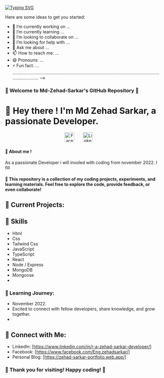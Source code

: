 <!--### Hi there 👋 -->

<!--
**Md-Zehad-Sarkar/Md-Zehad-Sarkar** is a ✨ _special_ ✨ repository because its `README.md` (this file) appears on your GitHub profile.
<!-- typo name dynamically -->
<a href="https://git.io/typing-svg"><img src="https://readme-typing-svg.demolab.com?font=Fira+Code&pause=1000&random=false&width=435&lines=HI++Everyone!+I'am+Zehad+Sarkar;A+Web+Developer" alt="Typing SVG" /></a>

Here are some ideas to get you started:

- 🔭 I’m currently working on ...
- 🌱 I’m currently learning ...
- 👯 I’m looking to collaborate on ...
- 🤔 I’m looking for help with ...
- 💬 Ask me about ...
- 📫 How to reach me: ...
- 😄 Pronouns: ...
- ⚡ Fun fact: ...
............................................................................................................................................
-->

### 🚀 Welcome to Md-Zehad-Sarkar's GitHub Repository 🚀


# 👋  Hey there ! I'm Md Zehad Sarkar, a passionate Developer.


<!-- Social icons section -->
<p align="center">
  <a href="https://www.facebook.com/Eng.zehadsarkar"><img width="32px" alt="Facebook" title="Facebook" src="https://img.freepik.com/free-psd/3d-rendering-social-media-icon_23-2151413513.jpg?size=626&ext=jpg"/></a>
  &#8287;&#8287;&#8287;&#8287;&#8287;
  <a href="https://www.linkedin.com/in/r-a-zehad-sarkar-developer/"><img width="32px" alt="LinkedIn" title="LinkedIn" src="https://i.imgur.com/yRpa1dQ.png"/></a>
  &#8287;&#8287;&#8287;&#8287;&#8287;
 

#### 📂  About me !
As a passionate Developer i will involed with coding from november 2022. I fill 


#### 🔧 This repository is a collection of my coding projects, experiments, and learning materials. Feel free to explore the code, provide feedback, or even collaborate!


## 🚀 Current Projects:
<!--
   - [Project 1]: Description of Project 1
   - [Project 2]: Description of Project 2
   - ... -->
   

   ## 🚩 Skills
   - Html
   - Css
   - Tailwind Css
   - JavaScript
   - TypeScript
   - React
   - Node / Express
   - MongoDB
   - Mongoose
   - 


### 🌱 Learning Journey:
   - November 2022.
   - Excited to connect with fellow developers, share knowledge, and grow together.
   - 

## 🤝 Connect with Me:
   - LinkedIn: [https://www.linkedin.com/in/r-a-zehad-sarkar-developer/]
   - Facebook: [https://www.facebook.com/Eng.zehadsarkar/]
   - Personal Blog: [https://zehad-sarkar-portfolio.web.app/]

### 🙏 Thank you for visiting! Happy coding! 🚀

